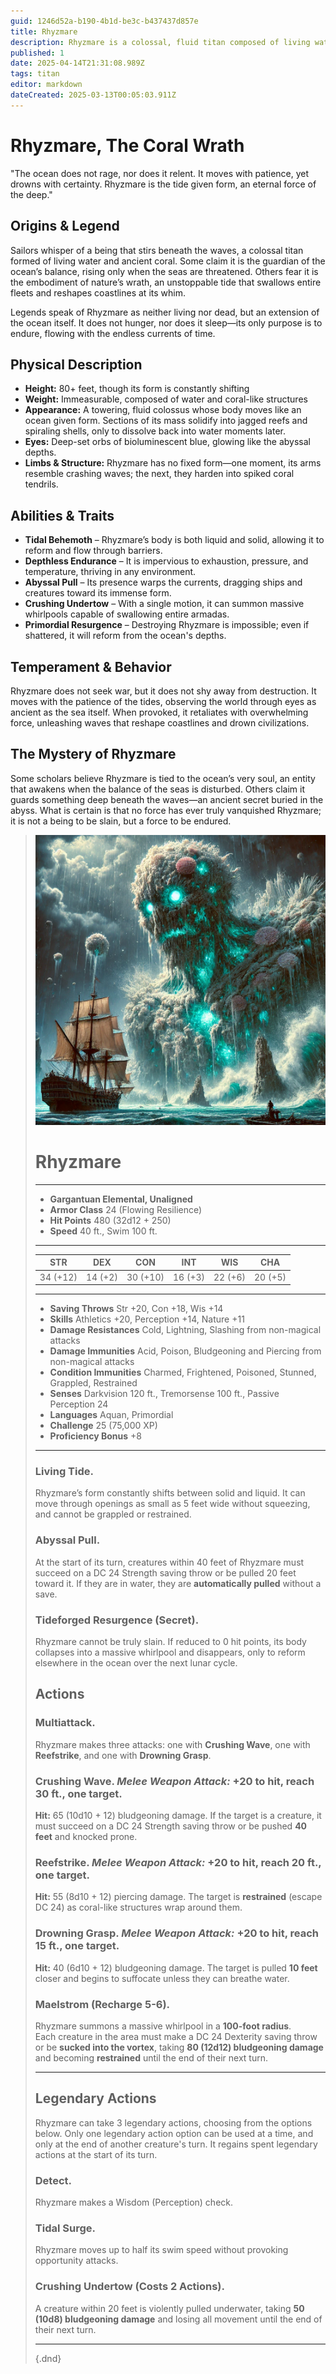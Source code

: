 ```yaml
---
guid: 1246d52a-b190-4b1d-be3c-b437437d857e
title: Rhyzmare
description: Rhyzmare is a colossal, fluid titan composed of living water and coral, embodying the ocean's immense power and enduring presence.
published: 1
date: 2025-04-14T21:31:08.989Z
tags: titan
editor: markdown
dateCreated: 2025-03-13T00:05:03.911Z
---
```


# Rhyzmare, The Coral Wrath
"The ocean does not rage, nor does it relent. It moves with patience, yet drowns with certainty. Rhyzmare is the tide given form, an eternal force of the deep."

## Origins & Legend  
Sailors whisper of a being that stirs beneath the waves, a colossal titan formed of living water and ancient coral. Some claim it is the guardian of the ocean’s balance, rising only when the seas are threatened. Others fear it is the embodiment of nature’s wrath, an unstoppable tide that swallows entire fleets and reshapes coastlines at its whim.

Legends speak of Rhyzmare as neither living nor dead, but an extension of the ocean itself. It does not hunger, nor does it sleep—its only purpose is to endure, flowing with the endless currents of time.

## Physical Description  
- **Height:** 80+ feet, though its form is constantly shifting  
- **Weight:** Immeasurable, composed of water and coral-like structures  
- **Appearance:** A towering, fluid colossus whose body moves like an ocean given form. Sections of its mass solidify into jagged reefs and spiraling shells, only to dissolve back into water moments later.  
- **Eyes:** Deep-set orbs of bioluminescent blue, glowing like the abyssal depths.  
- **Limbs & Structure:** Rhyzmare has no fixed form—one moment, its arms resemble crashing waves; the next, they harden into spiked coral tendrils.  

## Abilities & Traits  
- **Tidal Behemoth** – Rhyzmare’s body is both liquid and solid, allowing it to reform and flow through barriers.  
- **Depthless Endurance** – It is impervious to exhaustion, pressure, and temperature, thriving in any environment.  
- **Abyssal Pull** – Its presence warps the currents, dragging ships and creatures toward its immense form.  
- **Crushing Undertow** – With a single motion, it can summon massive whirlpools capable of swallowing entire armadas.  
- **Primordial Resurgence** – Destroying Rhyzmare is impossible; even if shattered, it will reform from the ocean's depths.  

## Temperament & Behavior  
Rhyzmare does not seek war, but it does not shy away from destruction. It moves with the patience of the tides, observing the world through eyes as ancient as the sea itself. When provoked, it retaliates with overwhelming force, unleashing waves that reshape coastlines and drown civilizations.

## The Mystery of Rhyzmare  
Some scholars believe Rhyzmare is tied to the ocean’s very soul, an entity that awakens when the balance of the seas is disturbed. Others claim it guards something deep beneath the waves—an ancient secret buried in the abyss. What is certain is that no force has ever truly vanquished Rhyzmare; it is not a being to be slain, but a force to be endured.

> ![rhyzmare.webp](/images/characters/rhyzmare.webp)
># Rhyzmare
>---  
>- **Gargantuan Elemental, Unaligned**  
>- **Armor Class** 24 (Flowing Resilience)  
>- **Hit Points** 480 (32d12 + 250)  
>- **Speed** 40 ft., Swim 100 ft.  
>---  
>|STR|DEX|CON|INT|WIS|CHA|  
>|---|---|---|---|---|---|  
>|34 (+12)|14 (+2)|30 (+10)|16 (+3)|22 (+6)|20 (+5)|  
>---  
>- **Saving Throws** Str +20, Con +18, Wis +14  
>- **Skills** Athletics +20, Perception +14, Nature +11  
>- **Damage Resistances** Cold, Lightning, Slashing from non-magical attacks  
>- **Damage Immunities** Acid, Poison, Bludgeoning and Piercing from non-magical attacks  
>- **Condition Immunities** Charmed, Frightened, Poisoned, Stunned, Grappled, Restrained  
>- **Senses** Darkvision 120 ft., Tremorsense 100 ft., Passive Perception 24  
>- **Languages** Aquan, Primordial  
>- **Challenge** 25 (75,000 XP)  
>- **Proficiency Bonus** +8  
>---  
>
>### **Living Tide.**  
>Rhyzmare’s form constantly shifts between solid and liquid. It can move through openings as small as 5 feet wide without squeezing, and cannot be grappled or restrained.  
>
>### **Abyssal Pull.**  
>At the start of its turn, creatures within 40 feet of Rhyzmare must succeed on a DC 24 Strength saving throw or be pulled 20 feet toward it. If they are in water, they are **automatically pulled** without a save.  
>
>### **Tideforged Resurgence (Secret).**  
>Rhyzmare cannot be truly slain. If reduced to 0 hit points, its body collapses into a massive whirlpool and disappears, only to reform elsewhere in the ocean over the next lunar cycle.  
>
>## **Actions**  
>### **Multiattack.**  
>Rhyzmare makes three attacks: one with **Crushing Wave**, one with **Reefstrike**, and one with **Drowning Grasp**.  
>
>### **Crushing Wave.** *Melee Weapon Attack:* +20 to hit, reach 30 ft., one target.  
>**Hit:** 65 (10d10 + 12) bludgeoning damage. If the target is a creature, it must succeed on a DC 24 Strength saving throw or be pushed **40 feet** and knocked prone.  
>
>### **Reefstrike.** *Melee Weapon Attack:* +20 to hit, reach 20 ft., one target.  
>**Hit:** 55 (8d10 + 12) piercing damage. The target is **restrained** (escape DC 24) as coral-like structures wrap around them.  
>
>### **Drowning Grasp.** *Melee Weapon Attack:* +20 to hit, reach 15 ft., one target.  
>**Hit:** 40 (6d10 + 12) bludgeoning damage. The target is pulled **10 feet** closer and begins to suffocate unless they can breathe water.  
>
>### **Maelstrom (Recharge 5-6).**  
>Rhyzmare summons a massive whirlpool in a **100-foot radius**.  
>Each creature in the area must make a DC 24 Dexterity saving throw or be **sucked into the vortex**, taking **80 (12d12) bludgeoning damage** and becoming **restrained** until the end of their next turn.  
>
>---
>
>## **Legendary Actions**  
>Rhyzmare can take 3 legendary actions, choosing from the options below. Only one legendary action option can be used at a time, and only at the end of another creature's turn. It regains spent legendary actions at the start of its turn.  
>
>### **Detect.**  
>Rhyzmare makes a Wisdom (Perception) check.  
>
>### **Tidal Surge.**  
>Rhyzmare moves up to half its swim speed without provoking opportunity attacks.  
>
>### **Crushing Undertow (Costs 2 Actions).**  
>A creature within 20 feet is violently pulled underwater, taking **50 (10d8) bludgeoning damage** and losing all movement until the end of their next turn.  
>
>---
>
>{.dnd}
